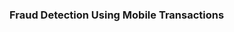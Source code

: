 ### Fraud Detection Using Mobile Transactions

<p align='justify>This project focuses on detecting fraudulent transactions in mobile money operations using supervised machine learning techniques. The dataset was obtained from Kaggle and processed through data cleaning, exploratory analysis, model building, and evaluation.

# Objective
To build a machine learning model that can accurately classify whether a transaction is fraudulent based on transaction features, and deploy a working prototype with a dashboard for visualization and predictions.

# Dataset
Source: Kaggle - Mobile Money Fraud Detection

# Features:
type: Type of transaction (e.g., CASH_OUT, TRANSFER)
amount: Amount involved in the transaction
oldbalanceOrg, newbalanceOrig, oldbalanceDest, newbalanceDest: Balance before and after the transaction
isFraud: Target variable (1 for fraud, 0 for normal)

# Project Pipeline
1. Data Preprocessing
-Loaded dataset using pandas
-Handled missing values
-Encoded categorical variables using LabelEncoder
-Scaled features with StandardScaler
-Handled class imbalance using SMOTE

2. Exploratory Data Analysis (EDA)
-Distribution of fraud vs. non-fraud transactions
-Correlation heatmaps
-Insights on transaction types and their fraud likelihood

3. Model Building
-Trained multiple models:
  -Logistic Regression
  -XGBoost

-Used metrics like:
  -Accuracy
  -Confusion Matrix
  -ROC-AUC
  -Classification Report

4. Evaluation
-Compared model performance
-Identified XGBoost as the most accurate and reliable model

# Technologies Used
-Python
-Pandas, NumPy, Seaborn, Matplotlib
-Scikit-learn
-XGBoost
-Imbalanced-learn (SMOTE)

